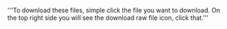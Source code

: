 '''To download these files, simple click the file you want to download. On the top right side you will see the download raw file icon, click that.'''
